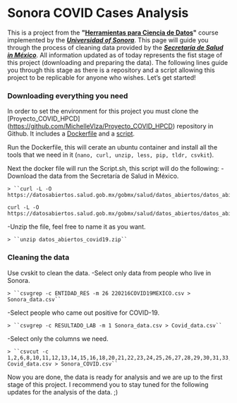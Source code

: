 

# Sonora COVID Cases Analysis

This is a project from the **"[Herramientas para Ciencia de Datos](https://mcd-unison.github.io/curso-hpcd/)"** course implemented by the [***Universidad of Sonora***](https://www.unison.mx/). This page will guide you through the process of cleaning data provided by the [***Secretaría de Salud in México***](https://www.gob.mx/salud/documentos/datos-abiertos-152127). 
All information updated as of today represents the fist stage of this project (downloading and preparing the data). The following lines guide you through this stage as there is a repository and a script allowing this project to be replicable for anyone who wishes.
Let’s get started!




### Downloading everything you need
In order to set the environment for this project you must clone the [Proyecto_COVID_HPCD] (https://github.com/MichelleVlza/Proyecto_COVID_HPCD) repository in Github. It includes a [Dockerfile](https://github.com/MichelleVlza/Proyecto_COVID_HPCD/blob/main/MichelleValenzuela.dockerfile) and a [script](https://github.com/MichelleVlza/Proyecto_COVID_HPCD/blob/main/Script.sh).

Run the Dockerfile, this will cerate an ubuntu container and install all the tools that we need in it (`nano, curl, unzip, less, pip, tldr, csvkit`).

Next the docker file will run the Script.sh, this script will do the following:
  -Download the data from the Secretaría de Salud in México.
    
    > ``curl -L -O https://datosabiertos.salud.gob.mx/gobmx/salud/datos_abiertos/datos_abiertos_covid19.zip``
    
    
```
curl -L -O https://datosabiertos.salud.gob.mx/gobmx/salud/datos_abiertos/datos_abiertos_covid19.zip

```


  -Unzip the file, feel free to name it as you want.
    
    > ``unzip datos_abiertos_covid19.zip``



### Cleaning the data
Use cvskit to clean the data.
  -Select only data from people who live in Sonora.
    
    > ``csvgrep -c ENTIDAD_RES -m 26 220216COVID19MEXICO.csv > Sonora_data.csv``


  -Select people who came out positive for COVID-19.
    
    > ``csvgrep -c RESULTADO_LAB -m 1 Sonora_data.csv > Covid_data.csv``

  -Select only the columns we need.
    
    > ``csvcut -c 1,2,6,8,10,11,12,13,14,15,16,18,20,21,22,23,24,25,26,27,28,29,30,31,33,40 Covid_data.csv > Sonora_COVID.csv``


Now you are done, the data is ready for analysis and we are up to the first stage of this project. 
I recommend you to stay tuned for the following updates for the analysis of the data. ;)

